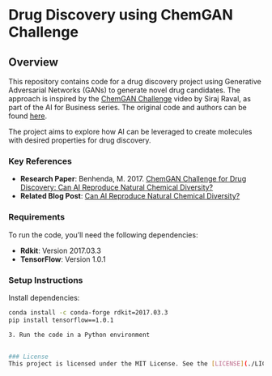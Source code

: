 # Drug Discovery using ChemGAN Challenge

## Overview

This repository contains code for a drug discovery project using Generative Adversarial Networks (GANs) to generate novel drug candidates. The approach is inspired by the [ChemGAN Challenge](https://www.youtube.com/watch?v=hY9Bc3mtphs) video by Siraj Raval, as part of the AI for Business series. The original code and authors can be found [here](https://github.com/llSourcell).

The project aims to explore how AI can be leveraged to create molecules with desired properties for drug discovery.

### Key References
- **Research Paper**: Benhenda, M. 2017. [ChemGAN Challenge for Drug Discovery: Can AI Reproduce Natural Chemical Diversity?](https://arxiv.org/abs/1708.08227)
- **Related Blog Post**: [Can AI Reproduce Natural Chemical Diversity?](https://medium.com/the-ai-lab/chemgan-challenge-for-drug-discovery-can-ai-reproduce-natural-chemical-diversity-8f1f2528ee22)

### Requirements
To run the code, you’ll need the following dependencies:
- **Rdkit**: Version 2017.03.3 
- **TensorFlow**: Version 1.0.1

### Setup Instructions
 Install dependencies:
   ```bash
   conda install -c conda-forge rdkit=2017.03.3
   pip install tensorflow==1.0.1

3. Run the code in a Python environment


### License
This project is licensed under the MIT License. See the [LICENSE](./LICENSE) file for details.
